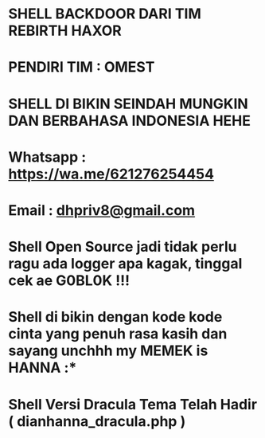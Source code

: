 # SHELL BACKDOOR DARI TIM REBIRTH HAXOR 
# PENDIRI TIM : OMEST
# SHELL DI BIKIN SEINDAH MUNGKIN DAN BERBAHASA INDONESIA HEHE
# Whatsapp : https://wa.me/621276254454
# Email : dhpriv8@gmail.com
# Shell Open Source jadi tidak perlu ragu ada logger apa kagak, tinggal cek ae G0BL0K !!!
# Shell di bikin dengan kode kode cinta yang penuh rasa kasih dan sayang unchhh my MEMEK is HANNA :*
# Shell Versi Dracula Tema Telah Hadir ( dianhanna_dracula.php )

